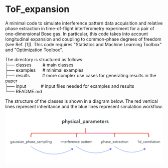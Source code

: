 # ToF_expansion
A minimal code to simulate interference pattern data acquisition and relative phase extraction in time-of-flight interferometry experiment for a pair of one-dimensional Bose gas. In particular, this code takes into account longitudinal expansion and coupling to common-phase degrees of freedom (see Ref. [1]). This code requires "Statistics and Machine Learning Toolbox" and "Optimization Toolbox". 

The directory is structured as follows: <br />
├── classes &emsp;&emsp;            # main classes  <br />
├── examples &emsp;                 # minimal examples <br />
├── results  &emsp;&emsp;&nbsp;     # more complex use cases for generating results in the paper <br />
├── input    &emsp;&ensp;&emsp;&nbsp;     # input files needed for examples and results <br />
└── README.md <br />

The structure of the classes is shown in a diagram below. The red vertical lines represent inheritance and the blue lines represent simulation workflow.  <br/>
![class_structure](classes/class_structure.png)
